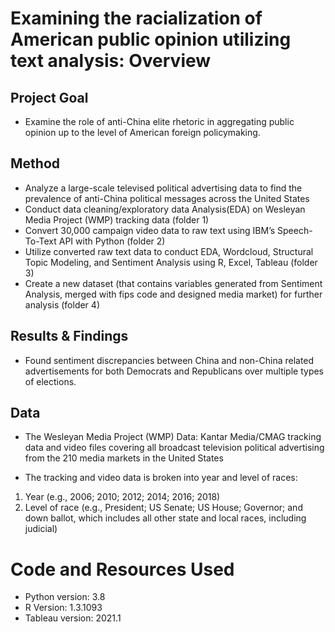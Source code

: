 # Examining the racialization of American public opinion utilizing text analysis: Overview
## Project Goal
* Examine the role of anti-China elite rhetoric in aggregating public opinion up to the level of American foreign policymaking. 
## Method
* Analyze a large-scale televised political advertising data to find the prevalence of anti-China political messages across the United States
* Conduct data cleaning/exploratory data Analysis(EDA) on Wesleyan Media Project (WMP) tracking data (folder 1)
* Convert 30,000 campaign video data to raw text using IBM’s Speech-To-Text API with Python (folder 2) 
* Utilize converted raw text data to conduct EDA, Wordcloud, Structural Topic Modeling, and Sentiment Analysis using R, Excel, Tableau (folder 3) 
* Create a new dataset (that contains variables generated from Sentiment Analysis, merged with fips code and designed media market) for further analysis (folder 4) 

## Results & Findings
* Found sentiment discrepancies between China and non-China related advertisements for both Democrats and Republicans over multiple types of elections.

## Data
* The Wesleyan Media Project (WMP) Data: Kantar Media/CMAG tracking data and video files covering all broadcast television political advertising from the 210 media markets in the United States

* The tracking and video data is broken into year and level of races: 
1) Year (e.g., 2006; 2010; 2012; 2014; 2016; 2018) 
2) Level of race (e.g., President; US Senate; US House; Governor; and down ballot, which includes all other state and local races, including judicial)



# Code and Resources Used 
* Python version: 3.8
* R Version: 1.3.1093
* Tableau version: 2021.1
